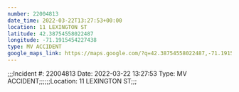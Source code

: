 ```yaml
---
number: 22004813
date_time: 2022-03-22T13:27:53+00:00
location: 11 LEXINGTON ST
latitude: 42.38754558022487
longitude: -71.1915454227438
type: MV ACCIDENT
google_maps_link: https://maps.google.com/?q=42.38754558022487,-71.1915454227438
---
```


;;;Incident #: 22004813  Date: 2022-03-22 13:27:53   Type: MV ACCIDENT;;;;;;Location: 11 LEXINGTON ST;;;
